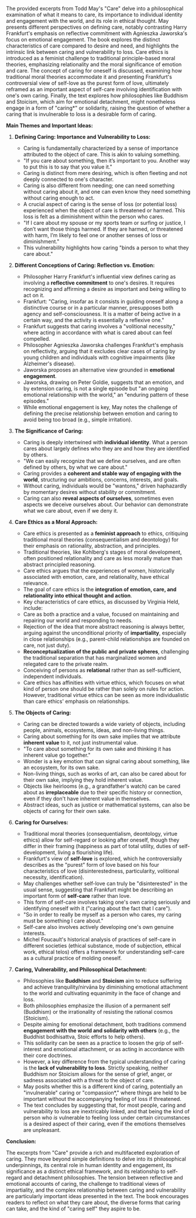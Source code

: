The provided excerpts from Todd May's "Care" delve into a philosophical examination of what it means to care, its importance to individual identity and engagement with the world, and its role in ethical thought. May presents different perspectives on defining care, notably contrasting Harry Frankfurt's emphasis on reflective commitment with Agnieszka Jaworska's focus on emotional engagement. The book explores the distinct characteristics of care compared to desire and need, and highlights the intrinsic link between caring and vulnerability to loss. Care ethics is introduced as a feminist challenge to traditional principle-based moral theories, emphasizing relationality and the moral significance of emotion and care. The concept of caring for oneself is discussed, examining how traditional moral theories accommodate it and presenting Frankfurt's controversial view of self-love as the purest form of love, ultimately reframed as an important aspect of self-care involving identification with one's own caring. Finally, the text explores how philosophies like Buddhism and Stoicism, which aim for emotional detachment, might nonetheless engage in a form of "caring*" or solidarity, raising the question of whether a caring that is invulnerable to loss is a desirable form of caring.

**Main Themes and Important Ideas:**

1. **Defining Caring: Importance and Vulnerability to Loss:**

	- Caring is fundamentally characterized by a sense of importance attributed to the object of care. This is akin to valuing something.
	- "If you care about something, then it’s important to you. Another way to put this is to say that you value it."
	- Caring is distinct from mere desiring, which is often fleeting and not deeply connected to one's character.
	- Caring is also different from needing; one can need something without caring about it, and one can even know they need something without caring enough to act.
	- A crucial aspect of caring is the sense of loss (or potential loss) experienced when the object of care is threatened or harmed. This loss is felt as a diminishment within the person who cares.
	- "If I care about my spouse or my sports team or surfing or justice, I don’t want those things harmed. If they are harmed, or threatened with harm, I’m likely to feel one or another senses of loss or diminishment."
	- This vulnerability highlights how caring "binds a person to what they care about."

2. **Different Conceptions of Caring: Reflection vs. Emotion:**

	- Philosopher Harry Frankfurt's influential view defines caring as involving a **reflective commitment** to one's desires. It requires recognizing and affirming a desire as important and being willing to act on it.
	- Frankfurt: "Caring, insofar as it consists in guiding oneself along a distinctive course or in a particular manner, presupposes both agency and self-consciousness. It is a matter of being active in a certain way, and the activity is essentially a reflexive one."
	- Frankfurt suggests that caring involves a "volitional necessity," where acting in accordance with what is cared about can feel compelled.
	- Philosopher Agnieszka Jaworska challenges Frankfurt's emphasis on reflectivity, arguing that it excludes clear cases of caring by young children and individuals with cognitive impairments (like Alzheimer's disease).
	- Jaworska proposes an alternative view grounded in **emotional engagement**.
	- Jaworska, drawing on Peter Goldie, suggests that an emotion, and by extension caring, is not a single episode but "an ongoing emotional relationship with the world," an "enduring pattern of these episodes."
	- While emotional engagement is key, May notes the challenge of defining the precise relationship between emotion and caring to avoid being too broad (e.g., simple irritation).

3. **The Significance of Caring:**

	- Caring is deeply intertwined with **individual identity**. What a person cares about largely defines who they are and how they are identified by others.
	- "We can easily recognize that we define ourselves, and are often defined by others, by what we care about."
	- Caring provides a **coherent and stable way of engaging with the world**, structuring our ambitions, concerns, interests, and goals.
	- Without caring, individuals would be "wantons," driven haphazardly by momentary desires without stability or commitment.
	- Caring can also **reveal aspects of ourselves**, sometimes even aspects we deceive ourselves about. Our behavior can demonstrate what we care about, even if we deny it.

4. **Care Ethics as a Moral Approach:**

	- Care ethics is presented as a **feminist approach** to ethics, critiquing traditional moral theories (consequentialism and deontology) for their emphasis on rationality, abstraction, and principles.
	- Traditional theories, like Kohlberg's stages of moral development, often positioned relationality and care as less morally mature than abstract principled reasoning.
	- Care ethics argues that the experiences of women, historically associated with emotion, care, and relationality, have ethical relevance.
	- The goal of care ethics is the **integration of emotion, care, and relationality into ethical thought and action**.
	- Key characteristics of care ethics, as discussed by Virginia Held, include:
	- Care as both a practice and a value, focused on maintaining and repairing our world and responding to needs.
	- Rejection of the idea that more abstract reasoning is always better, arguing against the unconditional priority of **impartiality**, especially in close relationships (e.g., parent-child relationships are founded on care, not just duty).
	- **Reconceptualization of the public and private spheres**, challenging the traditional separation that has marginalized women and relegated care to the private realm.
	- Conceiving of persons as **relational** rather than as self-sufficient, independent individuals.
	- Care ethics has affinities with virtue ethics, which focuses on what kind of person one should be rather than solely on rules for action. However, traditional virtue ethics can be seen as more individualistic than care ethics' emphasis on relationships.

5. **The Objects of Caring:**

	- Caring can be directed towards a wide variety of objects, including people, animals, ecosystems, ideas, and non-living things.
	- Caring about something for its own sake implies that we attribute **inherent value** to it, not just instrumental value.
	- "To care about something for its own sake and thinking it has inherent value go together."
	- Wonder is a key emotion that can signal caring about something, like an ecosystem, for its own sake.
	- Non-living things, such as works of art, can also be cared about for their own sake, implying they hold inherent value.
	- Objects like heirlooms (e.g., a grandfather's watch) can be cared about as **irreplaceable** due to their specific history or connection, even if they don't have inherent value in themselves.
	- Abstract ideas, such as justice or mathematical systems, can also be objects of caring for their own sake.

6. **Caring for Ourselves:**

	- Traditional moral theories (consequentialism, deontology, virtue ethics) allow for self-regard or looking after oneself, though they differ in their framing (happiness as part of total utility, duties of self-development, living a flourishing life).
	- Frankfurt's view of **self-love** is explored, which he controversially describes as the "purest" form of love based on his four characteristics of love (disinterestedness, particularity, volitional necessity, identification).
	- May challenges whether self-love can truly be "disinterested" in the usual sense, suggesting that Frankfurt might be describing an important form of **self-care** rather than love.
	- This form of self-care involves taking one's own caring seriously and identifying oneself with it ("caring about the fact that I care").
	- "So in order to really be myself as a person who cares, my caring must be something I care about."
	- Self-care also involves actively developing one's own genuine interests.
	- Michel Foucault's historical analysis of practices of self-care in different societies (ethical substance, mode of subjection, ethical work, ethical telos) offers a framework for understanding self-care as a cultural practice of molding oneself.

7. **Caring, Vulnerability, and Philosophical Detachment:**

	- Philosophies like **Buddhism** and **Stoicism** aim to reduce suffering and achieve tranquility/nirvāna by diminishing emotional attachment to the world and cultivating equanimity in the face of change and loss.
	- Both philosophies emphasize the illusion of a permanent self (Buddhism) or the irrationality of resisting the rational cosmos (Stoicism).
	- Despite aiming for emotional detachment, both traditions commend **engagement with the world and solidarity with others** (e.g., the Buddhist bodhisattva, Stoic efforts to help others).
	- This solidarity can be seen as a practice to loosen the grip of self-interest and emotional attachment, or as acting in accordance with their core doctrines.
	- However, a key difference from the typical understanding of caring is the **lack of vulnerability to loss**. Strictly speaking, neither Buddhism nor Stoicism allows for the sense of grief, anger, or sadness associated with a threat to the object of care.
	- May posits whether this is a different kind of caring, potentially an "invulnerable" caring or "compassion*," where things are held to be important without the accompanying feeling of loss if threatened.
	- The text concludes by suggesting that, for most people, caring and vulnerability to loss are inextricably linked, and that being the kind of person who _is_ vulnerable to feeling loss under certain circumstances is a desired aspect of their caring, even if the emotions themselves are unpleasant.

**Conclusion:**

The excerpts from "Care" provide a rich and multifaceted exploration of caring. They move beyond simple definitions to delve into its philosophical underpinnings, its central role in human identity and engagement, its significance as a distinct ethical framework, and its relationship to self-regard and detachment philosophies. The tension between reflective and emotional accounts of caring, the challenge to traditional views of impartiality, and the complex relationship between caring and vulnerability are particularly important ideas presented in the text. The book encourages readers to reflect on what they care about, the diverse forms that caring can take, and the kind of "caring self" they aspire to be.